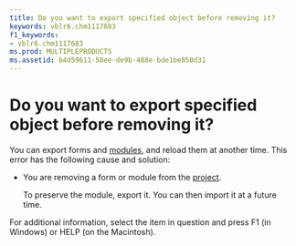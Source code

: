 ```yaml
---
title: Do you want to export specified object before removing it?
keywords: vblr6.chm1117683
f1_keywords:
- vblr6.chm1117683
ms.prod: MULTIPLEPRODUCTS
ms.assetid: b4d59611-58ee-de9b-488e-bde1be850d31
---
```



# Do you want to export specified object before removing it?

You can export forms and [modules](vbe-glossary.md), and reload them at another time. This error has the following cause and solution:



- You are removing a form or module from the [project](vbe-glossary.md).
    
    To preserve the module, export it. You can then import it at a future time.
    

For additional information, select the item in question and press F1 (in Windows) or HELP (on the Macintosh).

